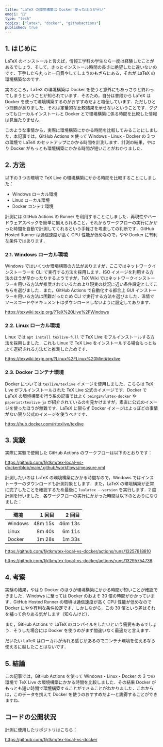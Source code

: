 ```yaml
---
title: "LaTeX の環境構築は Docker 使ったほうが早い"
emoji: "📝"
type: "tech"
topics: ["latex", "docker", "githubactions"]
published: true
---
```


## 1. はじめに

LaTeX のインストールと言えば，情報工学科の学生なら一度は経験したことがあるでしょう．そして，きっとインストール時間の長さに絶望したに違いないのです．下手したら丸っと一日費やしてしまうのもざらにある，それが LaTeX の環境構築なのです．

実のところ，LaTeX の環境構築は Docker を使うと意外にもあっさりと終わってしまうということが知られています．そのため，自分は普段から LaTeX は Docker を使って環境構築するのがおすすめだよと喧伝しています．ただしひとつ問題がありました．それは定量的な比較結果を示せないということです．ググってもローカルインストールと Docker とで環境構築に係る時間を比較した情報は見当たりません．

このような事情から，実際に環境構築にかかる時間を比較してみることにしました．本記事では，GitHub Actions を使って Windows・Linux・Docker の 3 つの環境で LaTeX のセットアップにかかる時間を計測します．計測の結果，やはり Docker がもっとも環境構築にかかる時間が短いことがわかりました．

## 2. 方法

以下の３つの環境で TeX Live の環境構築にかかる時間を比較することにしました：

- Windows ローカル環境
- Linux ローカル環境
- Docker コンテナ環境

計測には GitHub Actions の Runner を利用することにしました．再現性やハードウェアスペックを簡単に揃えられること，それからワークフローの実行にかかった時間を自動で計測してくれるという手軽さを考慮しての判断です．GitHub Hosted Runner は通信速度が高く CPU 性能が低めなので，やや Docker に有利な条件ではあります．

### 2.1. Windows ローカル環境

Windows ではいくつか環境構築の方法がありますが，ここではネットワークインストーラーを CLI で実行する方法を採用します．ISO イメージを利用する方法のほうが早かったりするようですが，TeX Wiki ではネットワークインストーラーを用いる方法が推奨されているためより現実の状況に近い条件設定としてこちらを選びました．また，GitHub Actions で自動化する都合上 GUI インストーラーを用いる方法は困難だったため CLI で実行する方法を選びました．温情でソースコードやドキュメントはダウンロードしないように設定してあります．

https://texwiki.texjp.org/?TeX%20Live%2FWindows

### 2.2. Linux ローカル環境

Linux では `apt install texlive-full` で TeX Live をフルインストールする方法を採用しました．これも Linux で TeX Live をインストールする場合もっともよく選択される方法だと推測したためです．

https://texwiki.texjp.org/?Linux%2FLinux%20Mint#texlive

### 2.3. Docker コンテナ環境

Docker については `texlive/texlive` イメージを使用しました．こちらは TeX Live がフルインストールされた TeX Live 公式のイメージです．Docker で LaTeX の環境構築を行う系の記事ではよく `being24/latex-docker` や `paperist/texlive-ja` が紹介されているのを見かけますが，素直に公式のイメージを使ったほうが無難です．LaTeX に限らず Docker イメージはよっぽどの事情がない限り公式のイメージを使うべきです．

https://hub.docker.com/r/texlive/texlive

## 3. 実験

実際に実験で使用した GitHub Actions のワークフローは以下のとおりです：

https://github.com/fjktkm/tex-local-vs-docker/blob/main/.github/workflows/measure.yml

計測したいのは LaTeX の環境構築にかかる時間なので，Windows ではインストーラーのダウンロードも計測対象とします．また，LaTeX の環境構築が正常に完了したことを確認するため最後に `lualatex --version` を実行します．2 度計測を行いました．各ワークフローの実行にかかった時間は以下のとおりになりました：

| 環境    |  1 回目 |  2 回目 |
| ------- | ------: | ------: |
| Windows | 48m 15s | 46m 13s |
| Linux   |  8m 40s |  6m 11s |
| Docker  |  1m 28s |  1m 33s |

https://github.com/fjktkm/tex-local-vs-docker/actions/runs/13257818810

https://github.com/fjktkm/tex-local-vs-docker/actions/runs/13295754736

## 4. 考察

実験の結果，やはり Docker のほうが環境構築にかかる時間が短いことが確認できました．Windows に至っては Docker のおよそ 30 倍の時間がかかっています．GitHub Hosted Runner の環境は通信速度が高く CPU 性能が低めなので Docker にやや有利な条件設定です．しかしながら，この 30 倍という差はそれを補って余りある気がします（知らんけど）．

また，GitHub Actions で LaTeX のコンパイルをしたいという需要もあるでしょう．そうした場合には Docker を使うのがまず間違いなく最適だと言えます．

だいたい LaTeX はローカルが汚れる感じがあるのでコンテナ環境を使えるなら使えるに越したことはないです．

## 5. 結論

この記事では，GitHub Actions を使って Windows・Linux・Docker の 3 つの環境で TeX Live の環境構築にかかる時間を比較しました．その結果 Docker がもっとも短い時間で環境構築することができることがわかりました．これからは，このデータを携えて Docker を使うのおすすめだよ～と説得することができますね．

## コードの公開状況

計測に使用したリポジトリはこちら：

https://github.com/fjktkm/tex-local-vs-docker
